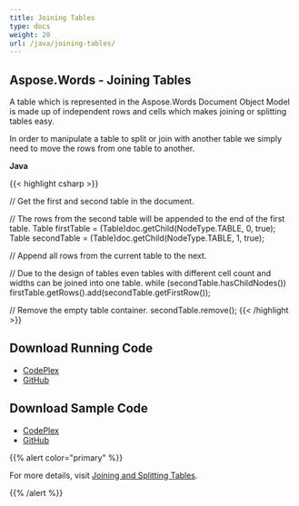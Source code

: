 ```yaml
---
title: Joining Tables
type: docs
weight: 20
url: /java/joining-tables/
---
```


## **Aspose.Words - Joining Tables**
A table which is represented in the Aspose.Words Document Object Model is made up of independent rows and cells which makes joining or splitting tables easy.

In order to manipulate a table to split or join with another table we simply need to move the rows from one table to another.

**Java**

{{< highlight csharp >}}

// Get the first and second table in the document.

// The rows from the second table will be appended to the end of the first table.
Table firstTable = (Table)doc.getChild(NodeType.TABLE, 0, true);
Table secondTable = (Table)doc.getChild(NodeType.TABLE, 1, true);

// Append all rows from the current table to the next.

// Due to the design of tables even tables with different cell count and widths can be joined into one table.
while (secondTable.hasChildNodes())
    firstTable.getRows().add(secondTable.getFirstRow());

// Remove the empty table container.
secondTable.remove();
{{< /highlight >}}
## **Download Running Code**
- [CodePlex](https://asposewordsjavaapachepoi.codeplex.com/releases/view/618321)
- [GitHub](https://github.com/aspose-words/Aspose.Words-for-Java/releases/tag/Aspose.Words_Java_for_Apache_POI_WP-v1.0.0)
## **Download Sample Code**
- [CodePlex](https://asposewordsjavaapachepoi.codeplex.com/SourceControl/latest#src/main/java/com/aspose/words/examples/asposefeatures/workingwithtables/joiningtables/AsposeJoiningTables.java)
- [GitHub](https://github.com/aspose-words/Aspose.Words-for-Java/blob/master/Plugins/Aspose_Words_for_Apache_POI/src/main/java/com/aspose/words/examples/asposefeatures/workingwithtables/joiningtables/AsposeJoiningTables.java)

{{% alert color="primary" %}} 

For more details, visit [Joining and Splitting Tables](http://docs.aspose.com/docs/display/wordsjava/Joining+and+Splitting+Tables).

{{% /alert %}}
